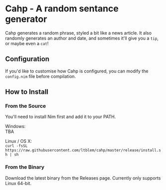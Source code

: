 # Cahp - A random sentance generator

Cahp generates a random phrase, styled a bit like a news article. It also randomly generates an author and date, and sometimes it'll give you a `tip`, or maybe even a `cat`!

## Configuration

If you'd like to customise how Cahp is configured, you can modify the `config.nim` file before compilation.

## How to Install

### From the Source

You'll need to install Nim first and add it to your PATH.    

Windows:    
TBA

Linux / OS X:    
`curl -fsSL https://raw.githubusercontent.com/ltblem/cahp/master/release/install.sh | sh`

### From the Binary

Download the latest binary from the Releases page. Currently only supports Linux 64-bit.